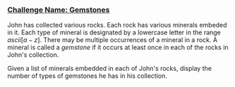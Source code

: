 ### [Challenge Name: Gemstones](/challenges/gem-stones)


John has collected various rocks. Each rock has various minerals embeded in it.  Each type of mineral is designated by a lowercase letter in the range $ascii[a-z]$. There may be multiple occurrences of a mineral in a rock. A mineral is called a _gemstone_ if it occurs at least once in each of the rocks in John's collection.

Given a list of minerals embedded in each of John's rocks, display the number of types of gemstones he has in his collection.
